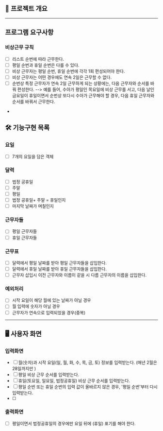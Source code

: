 

## 📖 프로젝트 개요

---
## 프로그램 요구사항
### 비상근무 규칙
- [ ] 리스트 순번에 따라 근무한다.
- [ ] 평일 순번과 휴일 순번은 다를 수 있다.
- [ ] 비상 근무자는 평일 순번, 휴일 순번에 각각 1회 편성되어야 한다.
- [ ] 비상 근무자는 어떤 경우에도 연속 2일은 근무할 수 없다.
- [ ] 순번상 특정 근무자가 연속 2일 근무하게 되는 상황에는, 다음 근무자와 순서를 바꿔 편성한다.
  -->  예를 들어, 수아가 평일인 목요일에 비상 근무를 서고, 다음 날인 금요일이 휴일이면서 순번상 또다시 수아가 근무해야 할 경우,
  다음 휴일 근무자와 순서를 바꿔서 근무한다.
-

## 🛠️ 기능구현 목록
### 요일
-[ ] 7개의 요일을 담은 객체
### 달력
- [ ] 법정 공휴일
- [ ] 주말
- [ ] 평일
- [ ] 법정 공휴일+ 주말 = 휴일인지
- [ ] 마지막 날짜가 며칠인지
### 근무자들
- [ ] 평일 근무자들
- [ ] 휴일 근무자들
### 근무표
- [ ] 달력에서 평일 날짜를 받아 평일 근무자들을 삽입한다.
- [ ] 달력에서 휴일 날짜를 받아 휴일 근무자들을 삽입한다.
- [ ] 근무자 삽입시 이전 근무자와 이름이 같을 시 다름 근무자의 이름을 삽입한다.
### 예외처리
- [ ] 시작 요일이 해당 월에 있는 날짜가 아닐 경우
- [ ] 월 입력에 숫자가 아닐 경우
- [ ] 근무자가 연속으로 입력되었을 경우(중복)
---
## 🖥️ 사용자 화면
### 입력화면
- [ ] 월(숫자)과 시작 요일(일, 월, 화, 수, 목, 금, 토) 정보를 입력받는다. (매년 2월은 28일까지만 )
- [ ] 평일 비상 근무 순서를 입력받는다.
- [ ] 휴일(토요일, 일요일, 법정공휴일) 비상 근무 순서를 입력받는다.
- [ ] 평일 순번 또는 휴일 순번의 입력 값이 올바르지 않은 경우, '평일 순번'부터 다시 입력받는다.
- [ ] 
### 출력화면
- [ ] 평일이면서 법정공휴일의 경우에만 요일 뒤에 (휴일) 표기를 해야 한다.